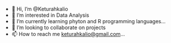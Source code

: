 - 👋 Hi, I’m @Keturahkalio
- 👀 I’m interested in Data Analysis
- 🌱 I’m currently learning phyton and R programming languages...
- 💞️ I’m looking to collaborate on projects
- 📫 How to reach me keturahkalio@gmail.com...

<!---
Keturahkalio/Keturahkalio is a ✨ special ✨ repository because its `README.md` (this file) appears on your GitHub profile.
You can click the Preview link to take a look at your changes.
--->
